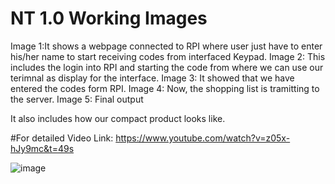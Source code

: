 # NT 1.0 Working Images
Image 1:It shows a webpage connected to RPI where user just have to enter his/her name to start receiving codes from interfaced Keypad.
Image 2: This includes the login into RPI and starting the code from where we can use our terimnal as display for the interface.
Image 3: It showed that we have entered the codes form RPI.
Image 4: Now, the shopping list is tramitting to the server.
Image 5: Final output

It also includes how our compact product looks like.

#For detailed Video Link:
https://www.youtube.com/watch?v=z05x-hJy9mc&t=49s

![image](https://github.com/alpitabrol/NUTRITIONAL-TRACKER/blob/master/working_project_images/Final%20Product.JPG)


